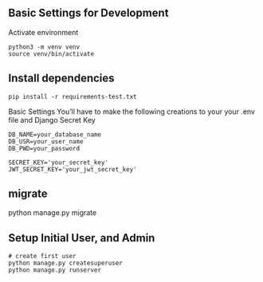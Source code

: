 ## Basic Settings for Development

Activate environment

    python3 -m venv venv
    source venv/bin/activate

## Install dependencies
    pip install -r requirements-test.txt


Basic Settings
You’ll have to make the following creations to your your .env file
and Django Secret Key

    DB_NAME=your_database_name
    DB_USR=your_user_name
    DB_PWD=your_password

    SECRET_KEY='your_secret_key'
    JWT_SECRET_KEY='your_jwt_secret_key'

 ## migrate 
 python manage.py migrate  

 ## Setup Initial User, and Admin

    # create first user
    python manage.py createsuperuser
    python manage.py runserver 